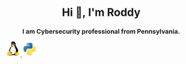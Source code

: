 <h1 align="center">Hi 👋, I'm Roddy</h1>
<h3 align="center">I am Cybersecurity professional from Pennsylvania.</h3>

<p align="left"> <a href="https://www.linux.org/" target="_blank"> <img src="https://raw.githubusercontent.com/devicons/devicon/master/icons/linux/linux-original.svg" alt="linux" width="40" height="40"/> </a> <a href="https://www.python.org" target="_blank"> <img src="https://raw.githubusercontent.com/devicons/devicon/master/icons/python/python-original.svg" alt="python" width="40" height="40"/> </a> </p>

<script src="https://tryhackme.com/badge/547528"></script>

